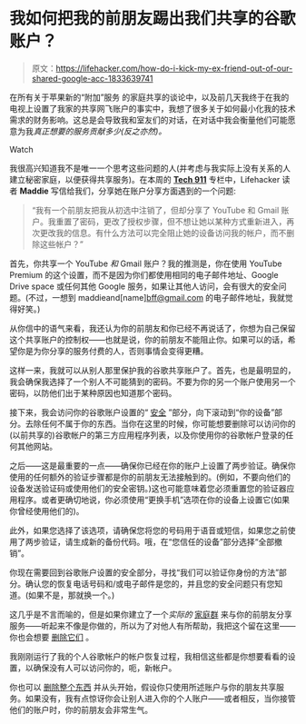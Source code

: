 # 我如何把我的前朋友踢出我们共享的谷歌账户？

> 原文：<https://lifehacker.com/how-do-i-kick-my-ex-friend-out-of-our-shared-google-acc-1833639741>

在所有关于苹果新的“附加”服务 的家庭共享的谈论中，以及前几天我终于在我的电视上设置了我家的共享网飞账户的事实中，我想了很多关于如何最小化我的技术需求的财务影响。这总是会导致我和室友们的对话，在对话中我会衡量他们可能愿意为我*真正想要的服务贡献多少(反之亦然)。* 

Watch

我很高兴知道我不是唯一一个思考这些问题的人(并考虑与我实际上没有关系的人建立秘密家庭，以便获得共享服务)。在本周的 [**Tech 911**](https://lifehacker.com/c/tech-911) 专栏中，Lifehacker 读者 **Maddie** 写信给我们，分享她在账户分享方面遇到的一个问题:

> “我有一个前朋友把我从初选中注销了，但却分享了 YouTube 和 Gmail 账户。我重置了密码，更改了授权步骤，但不想让她以某种方式重新进入，再次更改我的信息。有什么方法可以完全阻止她的设备访问我的帐户，而不删除这些帐户？”

首先，你共享一个 YouTube *和* Gmail 账户？我的推测是，你在使用 YouTube Premium 的这个设置，而不是因为你们都使用相同的电子邮件地址、Google Drive space 或任何其他 Google 服务，如果让其他人访问，会有很大的安全问题。(不过，一想到 maddieand[name]bff@gmail.com 的电子邮件地址，我就觉得好笑。)

从你信中的语气来看，我还认为你的前朋友和你已经不再说话了，你想为自己保留这个共享账户的控制权——也就是说，你的前朋友不能阻止你。如果可以的话，希望你是为你分享的服务付费的人，否则事情会变得更糟。

这样一来，我就可以从别人那里保护我的谷歌共享账户了。首先，也是最明显的，我会确保我选择了一个别人不可能猜到的密码。不要为你的另一个账户使用另一个密码，以防他们出于某种原因也知道那个密码。

接下来，我会访问你的谷歌账户设置的“ [安全](https://myaccount.google.com/security) ”部分，向下滚动到“你的设备”部分。去除任何不属于你的东西。当你在这里的时候，你可能想要删除可以访问你的(以前共享的)谷歌帐户的第三方应用程序列表，以及你使用你的谷歌帐户登录的任何其他网站。

之后——这是最重要的一点——确保你已经在你的账户上设置了两步验证。确保你使用的任何额外的验证步骤都是你的前朋友无法接触到的。(例如，不要向他们的设备发送验证码或使用他们的安全密钥。)这也可能意味着您必须重置您的验证器应用程序。或者更确切地说，你必须使用“更换手机”选项在你的设备上设置它(如果你曾经使用他们的)。

此外，如果您选择了该选项，请确保您将您的号码用于语音或短信，如果您之前使用了两步验证，请生成新的备份代码。哦，在“您信任的设备”部分选择“全部撤销”。

你现在需要回到谷歌账户设置的安全部分，寻找“我们可以验证你身份的方法”部分。确认您的恢复电话号码和/或电子邮件是您的，并且您的安全问题只有您知道。(如果不是，那就换一个。)

这几乎是不言而喻的，但是如果你建立了一个*实际的* [家庭群](https://families.google.com/families/create) 来与你的前朋友分享服务——听起来不像是你做的，所以为了对他人有所帮助，我把这个留在这里——你也会想要 [删除它们](https://support.google.com/families/answer/6286986?hl=en&ref_topic=7327570https://support.google.com/families/answer/6286986?hl=en&ref_topic=7327570) 。

我刚刚运行了我的个人谷歌帐户的帐户恢复过程，我相信这些都是你想要看看的设置，以确保没有人可以访问你的，呃，新帐户。

你也可以 [删除整个东西](https://support.google.com/accounts/answer/32046?hl=en) 并从头开始，假设你只使用所述账户与你的朋友共享服务。如果没有，我有点惊讶你会让别人进入你的个人账户——或者相反，当你接管他们的账户时，你的前朋友会非常生气。